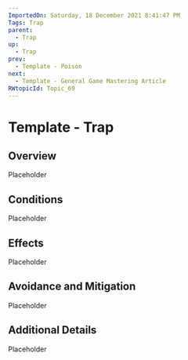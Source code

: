 ```yaml
---
ImportedOn: Saturday, 18 December 2021 8:41:47 PM
Tags: Trap
parent:
  - Trap
up:
  - Trap
prev:
  - Template - Poison
next:
  - Template - General Game Mastering Article
RWtopicId: Topic_69
---
```

# Template - Trap
## Overview
Placeholder

## Conditions
Placeholder

## Effects
Placeholder

## Avoidance and Mitigation
Placeholder

## Additional Details
Placeholder

